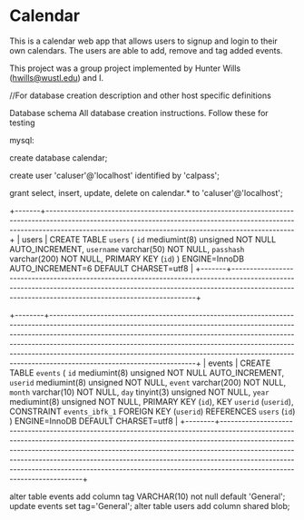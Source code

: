 # Calendar
This is a calendar web app that allows users to signup and login to their own calendars. The users are able to add, remove and tag added events.

This project was a group project implemented by Hunter Wills (hwills@wustl.edu) and I.

//For database creation description and other host specific definitions

Database schema
All database creation instructions. Follow these for testing


mysql:

create database calendar;

create user 'caluser'@'localhost' identified by 'calpass';

grant select, insert, update, delete on calendar.* to 'caluser'@'localhost';

+-------+--------------------------------------------------------------------------------------------------------------------------------------------------------------------------------------------------------------------------------+
| users | CREATE TABLE `users` (
  `id` mediumint(8) unsigned NOT NULL AUTO_INCREMENT,
  `username` varchar(50) NOT NULL,
  `passhash` varchar(200) NOT NULL,
  PRIMARY KEY (`id`)
) ENGINE=InnoDB AUTO_INCREMENT=6 DEFAULT CHARSET=utf8 |
+-------+--------------------------------------------------------------------------------------------------------------------------------------------------------------------------------------------------------------------------------+


+--------+----------------------------------------------------------------------------------------------------------------------------------------------------------------------------------------------------------------------------------------------------------------------------------------------------------------------------------------------------------------------------------------------------------------------------------------------+
| events | CREATE TABLE `events` (
  `id` mediumint(8) unsigned NOT NULL AUTO_INCREMENT,
  `userid` mediumint(8) unsigned NOT NULL,
  `event` varchar(200) NOT NULL,
  `month` varchar(10) NOT NULL,
  `day` tinyint(3) unsigned NOT NULL,
  `year` mediumint(8) unsigned NOT NULL,
  PRIMARY KEY (`id`),
  KEY `userid` (`userid`),
  CONSTRAINT `events_ibfk_1` FOREIGN KEY (`userid`) REFERENCES `users` (`id`)
) ENGINE=InnoDB DEFAULT CHARSET=utf8 |
+--------+----------------------------------------------------------------------------------------------------------------------------------------------------------------------------------------------------------------------------------------------------------------------------------------------------------------------------------------------------------------------------------------------------------------------------------------------+

alter table events add column tag VARCHAR(10) not null default 'General';
update events set tag='General';
alter table users add column shared blob;



